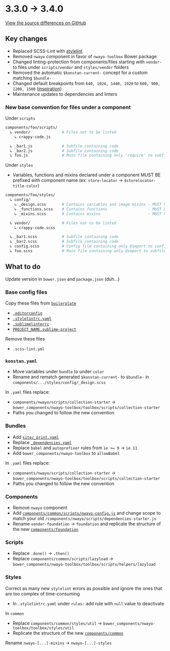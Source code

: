# 3.3.0 → 3.4.0
[View the source differences on GitHub](https://github.com/absolunet/nwayo/compare/3.3.0...3.4.0)

## Key changes
- Replaced SCSS-Lint with [stylelint](https://stylelint.io/)
- Removed `nwayo` component in favor of `nwayo-toolbox` Bower package
- Changed linting-protection from components/files starting with `vendor-` to files under `scripts/vendor` and `styles/vendor` folders
- Removed the automatic `$konstan-current-` concept for a custom matching `$bundle-`
- Changed default breakpoints from `640, 1024, 1440, 1920` to `600, 900, 1200, 1500` ([inspiration](https://medium.freecodecamp.org/the-100-correct-way-to-do-css-breakpoints-88d6a5ba1862))
- Maintenance updates to dependencies and linters

### New base convention for files under a component
Under `scripts`
```sh
components/foo/scripts/
  ↳ vendor/              # Files not to be linted
    ↳ crappy-code.js

  ↳ _bar1.js             # Subfile containing code
  ↳ _bar2.js             # Subfile containing code
  ↳ foo.js               # Main file containing only 'require' to subfiles (even if for one line of code)
```

Under `styles`
- Variables, functions and mixins declared under a component MUST BE prefixed with component name (ex: `store-locator` → `$storelocator-title-color`)

```sh
components/foo/styles/
  ↳ config/
    ↳ _design.scss       # Contains variables and image mixins - MUST NOT output any CSS
    ↳ _functions.scss    # Contains functions                  - MUST NOT output any CSS
    ↳ _mixins.scss       # Contains mixins                     - MUST NOT output any CSS

  ↳ vendor/              # Files not to be linted
    ↳ crappy-code.scss

  ↳ _bar1.scss           # Subfile containing code
  ↳ _bar2.scss           # Subfile containing code
  ↳ config.scss          # Config file containing only @import to config/ subfiles
  ↳ foo.scss             # Main file containing only @import to subfiles (even if for one line of code)
```

## What to do
Update version in `bower.json` and `package.json` (duh...)


### Base config files
Copy these files from [`boilerplate`](https://github.com/absolunet/nwayo/tree/3.4.0/boilerplate)
- [`.editorconfig`](https://github.com/absolunet/nwayo/tree/3.4.0/boilerplate/.editorconfig)
- [`.stylelintrc.yaml`](https://github.com/absolunet/nwayo/tree/3.4.0/boilerplate/.stylelintrc.yaml)
- [`.sublimelinterrc`](https://github.com/absolunet/nwayo/tree/3.4.0/boilerplate/.sublimelinterrc)
- [`PROJECT_NAME.sublime-project`](https://github.com/absolunet/nwayo/tree/3.4.0/boilerplate/PROJECT_NAME.sublime-project)

Remove these files
- `.scss-lint.yml`


### `konstan.yaml`
- Move variables under `bundle` to under `color`
- Rename and rematch generated `$konstan-current-` to `$bundle-` in `components/.../styles/config/_design.scss`

In `.yaml` files replace:
- `components/nwayo/scripts/collection-starter` → `bower_components/nwayo-toolbox/toolbox/scripts/collection-starter`
- Paths you changed to follow the new convention


### Bundles
- Add [`site/_print.yaml`](https://github.com/absolunet/nwayo/tree/3.4.0/boilerplate/bundles/site/_print.yaml)
- Replace [`_dependencies.yaml`](https://github.com/absolunet/nwayo/blob/3.4.0/boilerplate/bundles/site/_dependencies.yaml)
- Replace `babel` and `autoprefixer` rules from `ie >= 9` → `ie 11`
- Add `bower_components/nwayo-toolbox` to `allowBabel`

In `.yaml` files replace:
- `components/nwayo/scripts/collection-starter` → `bower_components/nwayo-toolbox/toolbox/scripts/collection-starter`
- Paths you changed to follow the new convention



### Components
- Remove `nwayo` component
- Add [`components/common/scripts/nwayo-config.js`](https://github.com/absolunet/nwayo/tree/3.4.0/boilerplate/boilerplate/components/common/scripts/nwayo-config.js) and change scope to match your old `/components/nwayo/scripts/dependencies-starter.js`
- Rename `vendor-foundation` → `foundation` and replicate the structure of the new [`components/foundation`](https://github.com/absolunet/nwayo/tree/3.4.0/boilerplate/boilerplate/components/foundation)



### Scripts
- Replace `.done()` → `.then()`
- Replace `components/common/scripts/lazyload` → `bower_components/nwayo-toolbox/toolbox/scripts/helpers/lazyload`



### Styles
Correct as many new `stylelint` errors as possible and ignore the ones that are too complex of time-consuming
- In `.stylelintrc.yaml` under `rules:` add rule with `null` value to deactivate

In `common`
- Replace `components/common/styles/util` → `bower_components/nwayo-toolbox/toolbox/styles/util`
- Replicate the structure of the new [`components/common`](https://github.com/absolunet/nwayo/tree/3.4.0/boilerplate/boilerplate/components/common)

Rename `nwayo-[...]-mixins` → `nwayo-[...]-styles`
